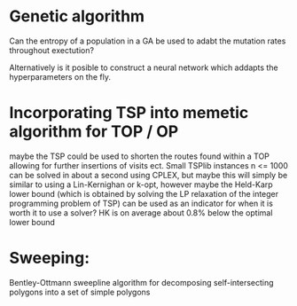 # Genetic algorithm
Can the entropy of a population in a GA be used to adabt the mutation rates throughout exectution?

Alternatively is it posible to construct a neural network which addapts the hyperparameters on the fly.

# Incorporating TSP into memetic algorithm for TOP / OP
maybe the TSP could be used to shorten the routes found within a TOP allowing for further insertions of visits ect. Small TSPlib instances n <= 1000 can be solved in about a second using CPLEX, but maybe this will simply be similar to using a Lin-Kernighan or k-opt, however maybe the Held-Karp lower bound (which is obtained by solving the LP relaxation of the integer programming problem of TSP) can be used as an indicator for when it is worth it to use a solver? HK is on average about 0.8% below the optimal lower bound 

# Sweeping:
Bentley-Ottmann sweepline algorithm for decomposing self-intersecting polygons into a set of simple polygons